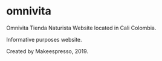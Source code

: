 # omnivita


Omnivita Tienda Naturista Website located in Cali Colombia. 

Informative purposes website. 

Created by Makeespresso, 2019.



